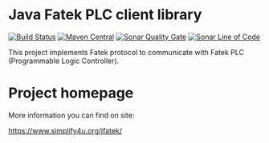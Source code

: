 # Java Fatek PLC client library

[![Build Status](https://travis-ci.org/s4u/jfatek.png?branch=master)](https://travis-ci.org/s4u/jfatek)
[![Maven Central](https://maven-badges.herokuapp.com/maven-central/org.simplify4u/jfatek/badge.svg)](https://maven-badges.herokuapp.com/maven-central/org.simplify4u/jfatek)
[![Sonar Quality Gate](https://sonarcloud.io/api/project_badges/measure?project=org.simplify4u%3Ajfatek&metric=alert_status)](https://sonarcloud.io/dashboard?id=org.simplify4u%3Ajfatek)
[![Sonar Line of Code](https://sonarcloud.io/api/project_badges/measure?project=org.simplify4u%3Ajfatek&metric=ncloc)](https://sonarcloud.io/component_measures?id=org.simplify4u%3Ajfatek&metric=ncloc)

This project implements Fatek protocol to communicate with Fatek PLC (Programmable Logic Controller).

# Project homepage

More information you can find on site:

https://www.simplify4u.org/jfatek/


